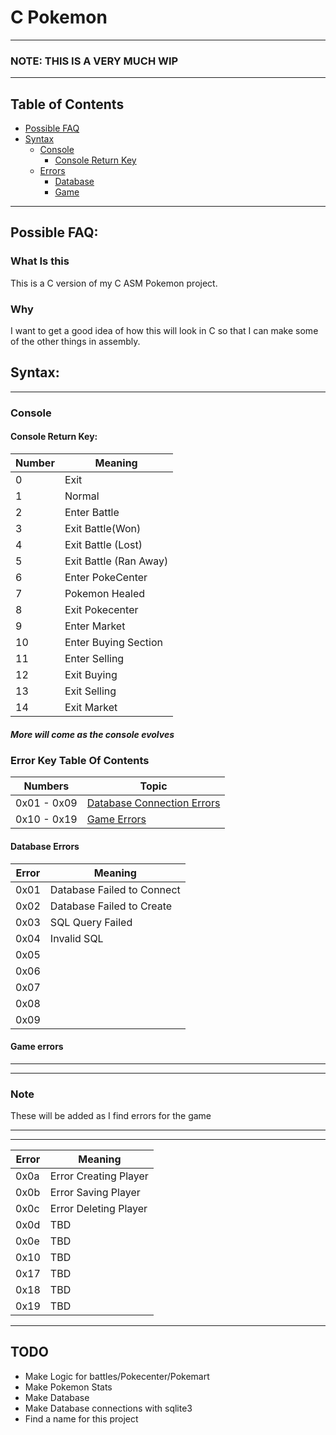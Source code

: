 # C Pokemon

---
### NOTE: THIS IS A VERY MUCH WIP

---
## Table of Contents
- [Possible FAQ](./README.md#possible-faq)
- [Syntax](./README.md)
    - [Console](./README.md#console)
        - [Console Return Key](README.md#console-return-key)
    - [Errors](./README.md#syntax)
        - [Database](./README.md#database-errors)
        - [Game](./README.md#game-errors)

---

## Possible FAQ:
### What Is this
This is a C version of my C ASM Pokemon project.
### Why
I want to get a good idea of how this will look in C so that I can make some of the other things in assembly.

## Syntax:
---
### Console
#### Console Return Key:
| Number | Meaning |
| ------ | ------- |
| 0 | Exit |
| 1 | Normal |
| 2 | Enter Battle |
| 3 | Exit Battle(Won) |
| 4 | Exit Battle (Lost) |
| 5 | Exit Battle (Ran Away) |
| 6 | Enter PokeCenter |
| 7 | Pokemon Healed |
| 8 | Exit Pokecenter |
| 9 | Enter Market |
| 10 | Enter Buying Section |
| 11 | Enter Selling |
| 12 | Exit Buying |
| 13 | Exit Selling |
| 14 | Exit Market |

##### More will come as the console evolves

### Error Key Table Of Contents
| Numbers | Topic |
| ------ | ------- |
| 0x01 - 0x09   | [Database Connection Errors](./README.md#database-errors) |
| 0x10 - 0x19 | [Game Errors](./README.md#game-errors) 

#### Database Errors
| Error | Meaning | 
| ----- | ------- |
| 0x01 | Database Failed to Connect |
| 0x02 | Database Failed to Create |
| 0x03 | SQL Query Failed |
| 0x04 | Invalid SQL |
| 0x05 ||
| 0x06 ||
| 0x07 ||
| 0x08 ||
| 0x09 ||

#### Game errors

---
---
### Note
These will be added as I find errors for the game

---
---
| Error | Meaning |
| ----- | ------- |
| 0x0a | Error Creating Player |
| 0x0b | Error Saving Player |
| 0x0c | Error Deleting Player |
| 0x0d | TBD |
| 0x0e | TBD |
| 0x10 | TBD |
| 0x17 | TBD |
| 0x18 | TBD |
| 0x19 | TBD |

---
## TODO

- Make Logic for battles/Pokecenter/Pokemart
- Make Pokemon Stats
- Make Database
- Make Database connections with sqlite3
- Find a name for this project
